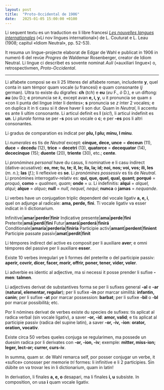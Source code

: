 ```yaml
---
layout: post
title:  "Proto-Occidental de 1906"
date:   2025-01-05 15:00:00 +0100
---
```

Li sequent textu es un traduction ex li libre francesi [*Les nouvelles langues internationales*](https://fr.wikisource.org/wiki/Fichier:Couturat,_Leau_-_Les_nouvelles_langues_internationales,_1908.pdf) («Li nov lingues international») de L. Couturat e L. Leau (1908; capitul «Idiom Neutral», pp. 52-53).

It resuma un lingue-projecte elaborat de Edgar de Wahl e publicat in 1906 in numeró 6 del revúe *Progres* de Waldemar Rosenberger, creator de Idiom Neutral. Li lingue ci describet es sovente nominat *Auli* («auxiliari lingue») o, retrospectivmen, *Proto-Occidental*.

---

Li alfabete composi se ex li 25 lítteres del alfabete roman, includente **y**, quel conta in sam témpor quam vocale (*u* francesi) e quam consonante (*j* german). Ultra to existe du digrafes: **ch** (*tch*) e **eu** (*eu* F., *ö* D.), e un diftong: **au** (*au* D.); **c** pronuncia se *k*, except avan **e, i, y**, u it pronuncia se quam *s* «con li punta del lingue ínter li dentes»; **s** pronuncia se *z* ínter 2 vocales; e on duplica it in ti casu si it deve haver li son dur. Quam in *Neutral*, li accentu es ante li ultim consonante. Li articul definit es **l** (*sic!*), li articul índefinit es **un**. Li *plurale* forma se per **-s** pos un vocale o **c**; e per **-es** pos li altri consonantes.

Li gradus de comparation es indicat per **plu, l plu; minu, l minu**.

Li *numerales* es tis de *Neutral* except: **cinque, dece, unce** = **deceun** (11), **duce** = **decedu** (12), **trice** = **decetri** (13), **quatorce** = **decequator** (14), **dececinque** (15); **duente** (20), **triente** (30), etc.; **cente**.

Li *pronómines personal* have du casus, li nominative e li casu índirect (dative-acusative): **eo, me; tu, te; il, le; ila, la; id; noi, nos; voi, vos; ili, les** (*m. n.*); **las** (*f.*); li reflexive es **se**. Li *pronómines possessiv* es tis de *Neutral*. Li pronómines interrogativ-relativ es: **qui, que, quel, qual, quant; porqué** = *proquó*, **como** = *qualmen, quam*; **onde** = *u*. Li índefinitis: **alqui** = *alquel, alqui*; **alque** = *alquo*; **null** = *null, nequel, nequi*; **nunca** o **jamas** = *nequande*.

Li verbes have un conjugation triplic dependent del vocale ligativ **a, e, i**, quel on adjunge al radicale: **ama, perde, fini**. Ti vocale ligativ va esser indicat in li dictionarium.

Infinitive|**amar**|**perder**|**finir**
Indicative presente|**ama**|**perde**|**fini**
Preterite|**amá**|**perdí**|**finí**
Futur|**amará**|**perderá**|**finirá**
Conditionale|**amaría**|**perdería**|**finiría**
Participie activ|**amant**|**perdent**|**finient**
Participie passate passiv|**amat**|**perdit**|**finit**

Li témpores índirect del active es composit per li auxiliare **aver**; e omni témpores del passive per li auxiliare **esser**.

Existe 10 verbes ínregulari ye li formes del preterite o del participie passiv: **aperir, covrir, dicer, facer, morir, offrir, poner, tener, vider, voler**.

Li adverbie es identic al adjective, ma si necessi it posse prender li sufixe **-men**: **talmen**.

Li adjectives derivat de substantives forma se per li sufixes general **-al** e **-ar** (**natural, elementar, regular**); per li sufixe **-in** por marcar similitá: **infantin, canin**; per li sufixe **-at** por marcar possession: **barbat**; per li sufixe **-bil** o **-bl** por marcar possibilitá; etc.

Por li nómines derivat de verbes existe du species de sufixes: tis aplicat al radica verbal (sin vocale ligativ), a saver **-or, -id**: **amor, valid**; e tis aplicat al participie passiv (radica del supine latin), a saver **-or, -iv, -ion**: **orator, oration, vocativ**.

Existe circa 50 verbes queles conjuga se regularimen, ma possede un duesim radica por li derivates con **-or, -ion, -iv**; exemple: **mitter, miss-ion; leger, lect-or; currer, curs-iv**.

In summa, quam sr. de Wahl remarca self, por posser conjugar un verbe, it «sufice» conosser per memorie *tri* formes: li infinitive e li 2 participies. Sin dúbite on va trovar les in li dictionarium, quam in latin!

In derivation, li finales **a, e, o** desapari, ma li finales **i, u** subsiste. In composition, on usa **i** quam vocale ligativ.
